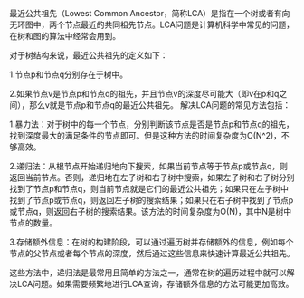 最近公共祖先（Lowest Common Ancestor，简称LCA）是指在一个树或者有向无环图中，两个节点最近的共同祖先节点。LCA问题是计算机科学中常见的问题，在树和图的算法中经常会用到。

对于树结构来说，最近公共祖先的定义如下：

1.节点p和节点q分别存在于树中。

2.如果节点v是节点p和节点q的祖先，并且节点v的深度尽可能大（即v在p和q之间），那么v就是节点p和节点q的最近公共祖先。
解决LCA问题的常见方法包括：

1.暴力法：对于树中的每一个节点，分别判断该节点是否是节点p和节点q的祖先，找到深度最大的满足条件的节点即可。但是这种方法的时间复杂度为O(N^2)，不够高效。

2.递归法：从根节点开始递归地向下搜索，如果当前节点等于节点p或节点q，则返回当前节点。否则，递归地在左子树和右子树中搜索，如果左子树和右子树分别找到了节点p和节点q，则当前节点就是它们的最近公共祖先；如果只在左子树中找到了节点p或节点q，则返回左子树的搜索结果；如果只在右子树中找到了节点p或节点q，则返回右子树的搜索结果。该方法的时间复杂度为O(N)，其中N是树中节点的数量。

3.存储额外信息：在树的构建阶段，可以通过遍历树并存储额外的信息，例如每个节点的父节点或者每个节点的深度，然后通过这些信息来快速计算最近公共祖先。

这些方法中，递归法是最常用且简单的方法之一，通常在树的遍历过程中就可以解决LCA问题。如果需要频繁地进行LCA查询，存储额外信息的方法可能更加高效。